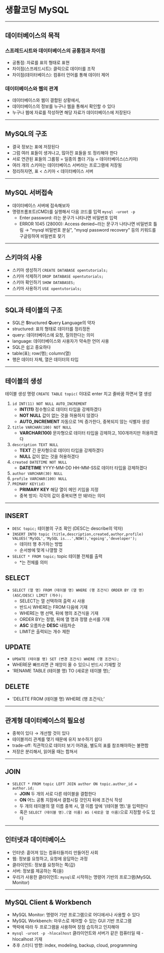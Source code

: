 # 생활코딩 MySQL
----------------
## 데이터베이스의 목적
### 스프레드시트와 데이터베이스의 공통점과 차이점
- 공통점: 자료를 표의 형태로 표현
- 차이점(스프레드시트): 클릭으로 데이터를 조작
- 차이점(데이터베이스): 컴퓨터 언어를 통해 데이터 제어
### 데이터베이스와 웹의 관계
- 데이터베이스와 웹이 결합된 상황에서,
- 데이터베이스의 정보를 누구나 웹을 통해서 확인할 수 있다
- 누구나 웹에 자료를 작성하면 해당 자료가 데이터베이스에 저장된다
----------------
## MySQL의 구조
- 결국 정보는 표에 저장된다
- 그럼 여러 표들이 생겨나고, 많아진 표들을 또 정리해야 한다
- 서로 연관된 표들의 그룹핑 = 일종의 폴더 기능 = 데이터베이스(스키마)
- 여러 개의 스키마는 데이터베이스 서버라는 프로그램에 저장됨
- 정리하자면, 표 < 스키마 < 데이터베이스 서버
----------------
## MySQL 서버접속
- 데이터베이스 서버에 접속해보자
- 명령프롬포트(CMD)를 실행해서 다음 코드를 입력 `mysql -uroot -p`
	- Enter password: 라는 문구가 나타나면 비밀번호 입력
	- ERROR 1045 (28000): Access denied~라는 문구가 나타나면 비밀번호 틀림 → "mysql 비밀번호 분실", "mysql password recovery" 등의 키워드를 구글링하여 비밀번호 찾기
----------------
## 스키마의 사용
- 스키마 생성하기 `CREATE DATABASE opentutorials;`
- 스키마 삭제하기 `DROP DATABASE opentutorials;`
- 스키마 확인하기 `SHOW DATABASES;`
- 스키마 사용하기 `USE opentutorials;`
----------------
## SQL과 테이블의 구조
- SQL은 **S**tructured **Q**uery **L**anguage의 약자
- structured: 표의 형태로 데이터를 정리정돈
- query: 데이터베이스에 요청, 질의한다는 의미
- language: 데이터베이스와 사용자가 약속한 언어 사용
- SQL은 쉽고 중요하다
- table(표); row(행); column(열)
- 행은 데이터 자체, 열은 데이터의 타입
----------------
## 테이블의 생성
테이블 생성 명령 `CREATE TABLE topic(` 이대로 enter 치고 줄바꿈 하면서 열 생성
1. `id INT(11) NOT NULL AUTO_INCREMENT`
	- **INT(11)** 정수형으로 데이터 타입을 강제하겠다
	- **NOT NULL** 값이 없는 것을 허용하지 않겠다
	- **AUTO_INCREMENT** 자동으로 1씩 증가한다, 중복되지 않는 식별자 생성
2. `title VARCHAR(100) NOT NULL`
	- **VARCHAR(100)** 문자형으로 데이터 타입을 강제하고, 100개까지만 허용하겠다
3. `description TEXT NULL`
	- **TEXT** 긴 문자형으로 데이터 타입을 강제하겠다
	- **NULL** 값이 없는 것을 허용하겠다
4. `created DATETIME NOT NULL`
	- **DATETIME** YYYY-MM-DD HH-MM-SS로 데이터 타입을 강제하겠다
5. `author VARCHAR(30) NULL`
6. `profile VARCHAR(100) NULL`
7. `PRIMARY KEY(id)`
	- **PRIMARY KEY** 해당 열이 메인 키임을 지정
	- 중복 방지: 각각의 값이 중복되면 안 돼!라는 의미
----------------
## INSERT
- `DESC topic;` 테이블의 구조 확인 (DESC는 describe의 약자)
- `INSERT INTO topic (title,description,created,author,profile) VALUES('MySQL','MySQL is...',NOW(),'egoing','developer');`
	- 데이터 행 추가하는 방법	
	- 순서쌍에 맞게 나열할 것
- `SELECT * FROM topic;` topic 테이블 전체를 출력
	- *는 전체를 의미
## SELECT
- `SELECT (열 명) FROM (테이블 명) WHERE (행 조건식) ORDER BY (열 명) (ASC/DESC) LIMIT (개수);`
	- SELECT는 열 선택하여 출력 시 사용
	- 반드시 WHERE는 FROM 다음에 기재
	- WHERE는 행 선택, 뒤에 행의 조건식을 기재
	- ORDER BY는 정렬, 뒤에 열 명과 정렬 순서를 기재
	- **ASC** 오름차순 **DESC** 내림차순
	- LIMIT은 출력되는 개수 제한
## UPDATE
- `UPDATE (테이블 명) SET (변경 조건식) WHERE (행 조건식);`
- WHERE문 빠뜨리면 큰 재앙이 올 수 있으니 반드시 기재할 것
- 'RENAME TABLE (테이블 명) TO (새로운 테이블 명);`
## DELETE
- 'DELETE FROM (테이블 명) WHERE (행 조건식);'
----------------
## 관계형 데이터베이스의 필요성
- 중복이 있다 → 개선할 것이 있다
- 테이블끼리 관계를 맺기 때문에 유지 보수하기 쉽다
- trade-off: 직관적으로 데이터 보기 어려움, 별도의 표를 참조해야하는 불편함
- 저장은 분리해서, 읽어올 때는 합쳐서
----------------
## JOIN
- `SELECT * FROM topic LEFT JOIN author ON topic.author_id = author.id;`
	- **JOIN** 두 개의 서로 다른 테이블을 결합한다
	- **ON** 어느 공통 지점에서 결합시킬 것인지 뒤에 조건식 작성
	- 두 개의 테이블의 열 이름 중복 시, 열 이름 앞에 '(테이블 명).'을 입력한다
	- 혹은 `SELECT (테이블 명).(열 이름) AS (새로운 열 이름)`으로 지정할 수도 있다
----------------
## 인터넷과 데이터베이스
- 인터넷: 흩어져 있는 컴퓨터들끼리 만들어진 사회
- 웹: 정보를 요청하고, 요청에 응답하는 과정
- 클라이언트: 정보를 요청하는 쪽(갑)
- 서버: 정보를 제공하는 쪽(을)
- 우리가 사용한 클라이언트: `mysql`로 시작하는 명령어 기반의 프로그램(MySQL Monitor)
----------------
## MySQL Client & Workbench
- MySQL Monitor: 명령어 기반 프로그램으로 어디에서나 사용할 수 있다
- MySQL Workbench: 마우스로 제어할 수 있는 GUI 기반 프로그램
- 맥락에 따라 두 프로그램을 사용하며 장점 습득하고 인지해야
- `mysql -uroot -p -hlocalhost` 클라이언트와 서버가 같은 컴퓨터일 때 -hlocalhost 기재
- 추후 스터디 방향: index, modeling, backup, cloud, programming
